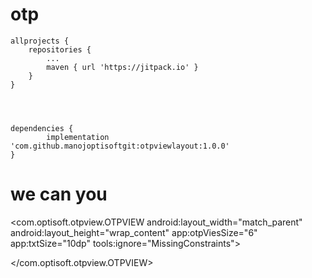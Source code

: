 # otp
	allprojects {
		repositories {
			...
			maven { url 'https://jitpack.io' }
		}
	}




	dependencies {
	        implementation 'com.github.manojoptisoftgit:otpviewlayout:1.0.0'
	}



 
 
 # we can you 
 
  <com.optisoft.otpview.OTPVIEW
      android:layout_width="match_parent"
      android:layout_height="wrap_content"
      app:otpViesSize="6"
      app:txtSize="10dp"
      tools:ignore="MissingConstraints">

  </com.optisoft.otpview.OTPVIEW>

